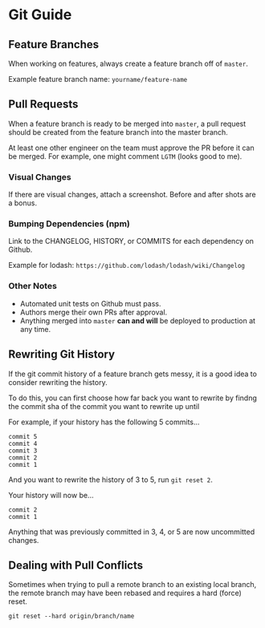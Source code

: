 # Git Guide

## Feature Branches

When working on features, always create a feature branch off of `master`.

Example feature branch name: `yourname/feature-name`

## Pull Requests

When a feature branch is ready to be merged into `master`,
a pull request should be created from the feature branch into the master branch.

At least one other engineer on the team must approve the PR before it can be merged.
For example, one might comment `LGTM` (looks good to me).

### Visual Changes

If there are visual changes, attach a screenshot.
Before and after shots are a bonus.

### Bumping Dependencies (npm)

Link to the CHANGELOG, HISTORY, or COMMITS for each dependency on Github.

Example for lodash: `https://github.com/lodash/lodash/wiki/Changelog`

### Other Notes

- Automated unit tests on Github must pass.
- Authors merge their own PRs after approval.
- Anything merged into `master` **can and will** be deployed to production at any time.

## Rewriting Git History

If the git commit history of a feature branch gets messy,
it is a good idea to consider rewriting the history.

To do this, you can first choose how far back you want to rewrite by findng the
commit sha of the commit you want to rewrite up until

For example, if your history has the following 5 commits...

```
commit 5
commit 4
commit 3
commit 2
commit 1
```

And you want to rewrite the history of 3 to 5, run `git reset 2`.

Your history will now be...

```
commit 2
commit 1
```

Anything that was previously committed in 3, 4, or 5 are now uncommitted changes.

## Dealing with Pull Conflicts

Sometimes when trying to pull a remote branch to an existing local branch, the remote branch may have been rebased and requires a hard (force) reset.

```
git reset --hard origin/branch/name
```
